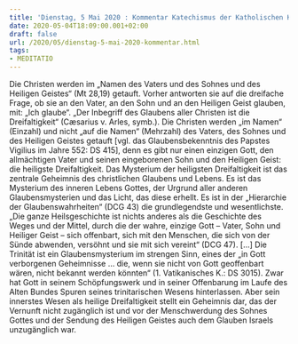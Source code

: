 ```yaml
---
title: 'Dienstag, 5 Mai 2020 : Kommentar Katechismus der Katholischen Kirche'
date: 2020-05-04T18:09:00.001+02:00
draft: false
url: /2020/05/dienstag-5-mai-2020-kommentar.html
tags: 
- MEDITATIO
---
```


Die Christen werden im „Namen des Vaters und des Sohnes und des Heiligen Geistes“ (Mt 28,19) getauft. Vorher antworten sie auf die dreifache Frage, ob sie an den Vater, an den Sohn und an den Heiligen Geist glauben, mit: „Ich glaube“. „Der Inbegriff des Glaubens aller Christen ist die Dreifaltigkeit“ (Cæsarius v. Arles, symb.). Die Christen werden „im Namen“ (Einzahl) und nicht „auf die Namen“ (Mehrzahl) des Vaters, des Sohnes und des Heiligen Geistes getauft \[vgl. das Glaubensbekenntnis des Papstes Vigilius im Jahre 552: DS 415\], denn es gibt nur einen einzigen Gott, den allmächtigen Vater und seinen eingeborenen Sohn und den Heiligen Geist: die heiligste Dreifaltigkeit. Das Mysterium der heiligsten Dreifaltigkeit ist das zentrale Geheimnis des christlichen Glaubens und Lebens. Es ist das Mysterium des inneren Lebens Gottes, der Urgrund aller anderen Glaubensmysterien und das Licht, das diese erhellt. Es ist in der „Hierarchie der Glaubenswahrheiten“ (DCG 43) die grundlegendste und wesentlichste. „Die ganze Heilsgeschichte ist nichts anderes als die Geschichte des Weges und der Mittel, durch die der wahre, einzige Gott – Vater, Sohn und Heiliger Geist – sich offenbart, sich mit den Menschen, die sich von der Sünde abwenden, versöhnt und sie mit sich vereint“ (DCG 47). \[…\] Die Trinität ist ein Glaubensmysterium im strengen Sinn, eines der „in Gott verborgenen Geheimnisse … die, wenn sie nicht von Gott geoffenbart wären, nicht bekannt werden könnten“ (1. Vatikanisches K.: DS 3015). Zwar hat Gott in seinem Schöpfungswerk und in seiner Offenbarung im Laufe des Alten Bundes Spuren seines trinitarischen Wesens hinterlassen. Aber sein innerstes Wesen als heilige Dreifaltigkeit stellt ein Geheimnis dar, das der Vernunft nicht zugänglich ist und vor der Menschwerdung des Sohnes Gottes und der Sendung des Heiligen Geistes auch dem Glauben Israels unzugänglich war.